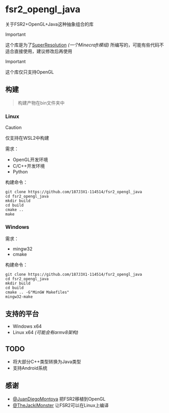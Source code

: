 # fsr2_opengl_java
关于FSR2+OpenGL+Java这种抽象组合的库

> [!IMPORTANT]
> 这个库是为了[SuperResolution](https://github.com/187J3X1-114514/superresolution) *(一个Minecraft模组)* 所编写的，可能有些代码不适合直接使用，建议修改后再使用

> [!IMPORTANT]
> 这个库仅只支持OpenGL

## 构建
> 构建产物在bin文件夹中
### Linux 
> [!CAUTION]
> 仅支持在WSL2中构建

需求：

* OpenGL开发环境
* C/C++开发环境
* Python

构建命令：
```
git clone https://github.com/187J3X1-114514/fsr2_opengl_java
cd fsr2_opengl_java
mkdir build
cd build
cmake ..
make
```
### Windows
需求：
* mingw32
* cmake

构建命令：
```
git clone https://github.com/187J3X1-114514/fsr2_opengl_java
cd fsr2_opengl_java
mkdir build
cd build
cmake .. -G"MinGW Makefiles"
mingw32-make
```

## 支持的平台

* Windows x64
* Linux x64 *(可能会有armv8架构)*

## TODO

* 将大部分C++类型转换为Java类型
* 支持Android系统

## 感谢

* [@JuanDiegoMontoya](https://github.com/JuanDiegoMontoya/FidelityFX-FSR2-OpenGL) 把FSR2移植到OpenGL
* [@TheJackiMonster](https://github.com/TheJackiMonster/FidelityFX-FSR2) 让FSR2可以在Linux上编译